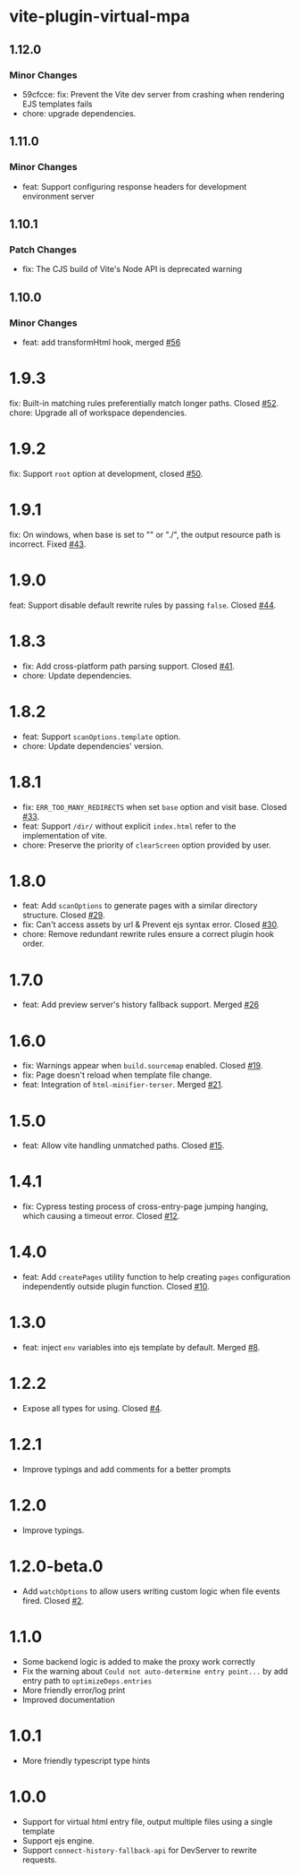# vite-plugin-virtual-mpa

## 1.12.0

### Minor Changes

- 59cfcce: fix: Prevent the Vite dev server from crashing when rendering EJS templates fails
- chore: upgrade dependencies.

## 1.11.0

### Minor Changes

- feat: Support configuring response headers for development environment server

## 1.10.1

### Patch Changes

- fix: The CJS build of Vite's Node API is deprecated warning

## 1.10.0

### Minor Changes

- feat: add transformHtml hook, merged [#56](https://github.com/emosheeep/vite-plugin-virtual-mpa/pull/56)

# 1.9.3

fix: Built-in matching rules preferentially match longer paths. Closed [#52](https://github.com/emosheeep/vite-plugin-virtual-mpa/issues/52).
chore: Upgrade all of workspace dependencies.

# 1.9.2

fix: Support `root` option at development, closed [#50](https://github.com/emosheeep/vite-plugin-virtual-mpa/issues/50).

# 1.9.1

fix: On windows, when base is set to "" or "./", the output resource path is incorrect. Fixed [#43](https://github.com/emosheeep/vite-plugin-virtual-mpa/issues/43).

# 1.9.0

feat: Support disable default rewrite rules by passing `false`. Closed [#44](https://github.com/emosheeep/vite-plugin-virtual-mpa/issues/44).

# 1.8.3

- fix: Add cross-platform path parsing support. Closed [#41](https://github.com/emosheeep/vite-plugin-virtual-mpa/issues/41).
- chore: Update dependencies.

# 1.8.2

- feat: Support `scanOptions.template` option.
- chore: Update dependencies' version.

# 1.8.1

- fix: `ERR_TOO_MANY_REDIRECTS` when set `base` option and visit base. Closed [#33](https://github.com/emosheeep/vite-plugin-virtual-mpa/issues/33).
- feat: Support `/dir/` without explicit `index.html` refer to the implementation of vite.
- chore: Preserve the priority of `clearScreen` option provided by user.

# 1.8.0

- feat: Add `scanOptions` to generate pages with a similar directory structure. Closed [#29](https://github.com/emosheeep/vite-plugin-virtual-mpa/issues/29).
- fix: Can't access assets by url & Prevent ejs syntax error. Closed [#30](https://github.com/emosheeep/vite-plugin-virtual-mpa/issues/30).
- chore: Remove redundant rewrite rules ensure a correct plugin hook order.

# 1.7.0

- feat: Add preview server's history fallback support. Merged [#26](https://github.com/emosheeep/vite-plugin-virtual-mpa/pull/26)

# 1.6.0

- fix: Warnings appear when `build.sourcemap` enabled. Closed [#19](https://github.com/emosheeep/vite-plugin-virtual-mpa/issues/19).
- fix: Page doesn't reload when template file change.
- feat: Integration of `html-minifier-terser`. Merged [#21](https://github.com/emosheeep/vite-plugin-virtual-mpa/pull/21).

# 1.5.0

- feat: Allow vite handling unmatched paths. Closed [#15](https://github.com/emosheeep/vite-plugin-virtual-mpa/issues/15).

# 1.4.1

- fix: Cypress testing process of cross-entry-page jumping hanging, which causing a timeout error. Closed [#12](https://github.com/emosheeep/vite-plugin-virtual-mpa/issues/12).

# 1.4.0

- feat: Add `createPages` utility function to help creating `pages` configuration independently outside plugin function. Closed [#10](https://github.com/emosheeep/vite-plugin-virtual-mpa/issues/10).

# 1.3.0

- feat: inject `env` variables into ejs template by default. Merged [#8](https://github.com/emosheeep/vite-plugin-virtual-mpa/pull/8).

# 1.2.2

- Expose all types for using. Closed [#4](https://github.com/emosheeep/vite-plugin-virtual-mpa/issues/4).

# 1.2.1

- Improve typings and add comments for a better prompts

# 1.2.0

- Improve typings.

# 1.2.0-beta.0

- Add `watchOptions` to allow users writing custom logic when file events fired. Closed [#2](https://github.com/emosheeep/vite-plugin-virtual-mpa/issues/2).

# 1.1.0

- Some backend logic is added to make the proxy work correctly
- Fix the warning about `Could not auto-determine entry point...` by add entry path to `optimizeDeps.entries`
- More friendly error/log print
- Improved documentation

# 1.0.1

- More friendly typescript type hints

# 1.0.0

- Support for virtual html entry file, output multiple files using a single template
- Support ejs engine.
- Support `connect-history-fallback-api` for DevServer to rewrite requests.
